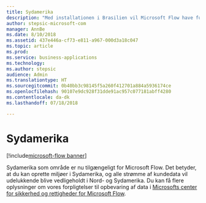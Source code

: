 ```yaml
---
title: Sydamerika
description: "Med installationen i Brasilien vil Microsoft Flow have fuld paritet med alle Dynamics 365-områder."
author: stepsic-microsoft-com
manager: AnnBe
ms.date: 8/10/2018
ms.assetid: 437e446a-cf73-e811-a967-000d3a18c047
ms.topic: article
ms.prod: 
ms.service: business-applications
ms.technology: 
ms.author: stepsic
audience: Admin
ms.translationtype: HT
ms.sourcegitcommit: 0b40bb3c98145f5a260f412701a884a5936174ce
ms.openlocfilehash: 90107e9dc928f31dde91ac957c077181abff4280
ms.contentlocale: da-dk
ms.lasthandoff: 07/18/2018

---
```

# <a name="south-america"></a>Sydamerika

[!include[microsoft-flow banner](../includes/microsoft-flow.md)]




Sydamerika som område er nu tilgængeligt for Microsoft Flow. Det betyder, at du kan oprette miljøer i Sydamerika, og alle strømme af kundedata vil udelukkende blive vedligeholdt i Nord- og Sydamerika. Du kan få flere oplysninger om vores forpligtelser til opbevaring af data i [Microsofts center for sikkerhed og rettigheder for Microsoft Flow](https://www.microsoft.com/en-us/TrustCenter/CloudServices/business-application-platform/data-location).

